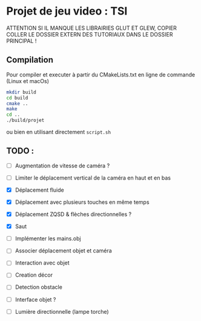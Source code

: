 # Projet de jeu video : TSI

ATTENTION SI IL MANQUE LES LIBRAIRIES GLUT ET GLEW, COPIER COLLER LE DOSSIER EXTERN DES TUTORIAUX DANS LE DOSSIER PRINCIPAL !

## Compilation

Pour compiler et executer à partir du CMakeLists.txt en ligne de commande (Linux et macOs)

```sh
mkdir build
cd build
cmake ..
make
cd ..
./build/projet
```

ou bien en utilisant directement `script.sh`


## TODO : 

- [ ] Augmentation de vitesse de caméra ?
- [ ] Limiter le déplacement vertical de la caméra en haut et en bas
- [x] Déplacement fluide
- [x] Déplacement avec plusieurs touches en même temps
- [x] Déplacement ZQSD & flèches directionnelles ?
- [x] Saut
- [ ] Implémenter les mains.obj
- [ ] Associer déplacement objet et caméra
- [ ] Interaction avec objet
- [ ] Creation décor
- [ ] Detection obstacle
- [ ] Interface objet ?
- [ ] Lumière directionnelle (lampe torche)

